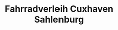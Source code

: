 ---
title: "Fahrradverleih Cuxhaven Sahlenburg"
url: /cuxhaven/fahrradverleih-cuxhaven-sahlenburg/
shop: Mieten
---